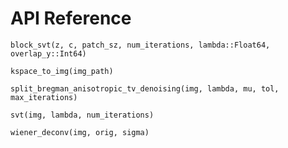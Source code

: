 # API Reference

```@docs
block_svt(z, c, patch_sz, num_iterations, lambda::Float64, overlap_y::Int64)
```

```@docs
kspace_to_img(img_path)
```

```@docs
split_bregman_anisotropic_tv_denoising(img, lambda, mu, tol, max_iterations)
```

```@docs
svt(img, lambda, num_iterations)
```

```@docs
wiener_deconv(img, orig, sigma)
```